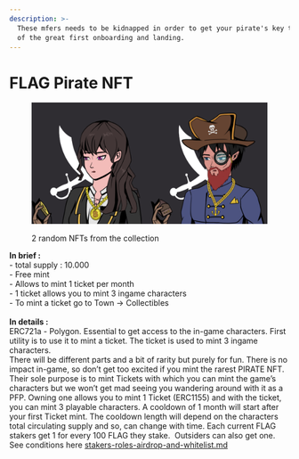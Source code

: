 ```yaml
---
description: >-
  These mfers needs to be kidnapped in order to get your pirate's key to be part
  of the great first onboarding and landing.
---
```


# FLAG Pirate NFT

<figure><img src="../../.gitbook/assets/2 nft pirate.png" alt=""><figcaption><p>2 random NFTs from the collection</p></figcaption></figure>

**In brief :** \
\- total supply : 10.000\
\- Free mint\
\- Allows to mint 1 ticket per month\
\- 1 ticket allows you to mint 3 ingame characters\
\- To mint a ticket go to Town -> Collectibles\
\
**In details :** \
ERC721a - Polygon. Essential to get access to the in-game characters. First utility is to use it to mint a ticket. The ticket is used to mint 3 ingame characters.\
There will be different parts and a bit of rarity but purely for fun. There is no impact in-game, so don’t get too excited if you mint the rarest PIRATE NFT. Their sole purpose is to mint Tickets with which you can mint the game’s characters but we won’t get mad seeing you wandering around with it as a PFP. Owning one allows you to mint 1 Ticket (ERC1155) and with the ticket, you can mint 3 playable characters. A cooldown of 1 month will start after your first Ticket mint. The cooldown length will depend on the characters total circulating supply and so, can change with time. Each current FLAG stakers get 1 for every 100 FLAG they stake.  Outsiders can also get one. See conditions here [stakers-roles-airdrop-and-whitelist.md](../stakers-roles-airdrop-and-whitelist.md "mention")
